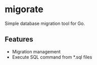 migorate
===

Simple database migration tool for Go.

## Features
- Migration management
- Execute SQL command from \*.sql files
